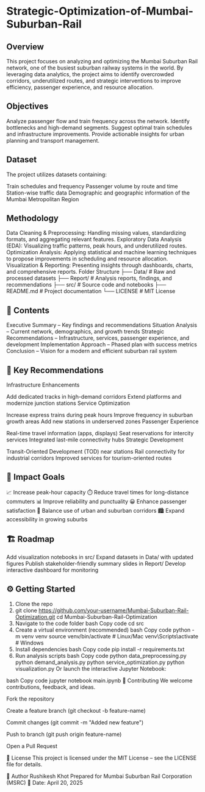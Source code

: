 # Strategic-Optimization-of-Mumbai-Suburban-Rail
## Overview
This project focuses on analyzing and optimizing the Mumbai Suburban Rail network, one of the busiest suburban railway systems in the world. By leveraging data analytics, the project aims to identify overcrowded corridors, underutilized routes, and strategic interventions to improve efficiency, passenger experience, and resource allocation.

## Objectives
Analyze passenger flow and train frequency across the network.
Identify bottlenecks and high-demand segments.
Suggest optimal train schedules and infrastructure improvements.
Provide actionable insights for urban planning and transport management.
## Dataset
The project utilizes datasets containing:

Train schedules and frequency
Passenger volume by route and time
Station-wise traffic data
Demographic and geographic information of the Mumbai Metropolitan Region
## Methodology
Data Cleaning & Preprocessing: Handling missing values, standardizing formats, and aggregating relevant features.
Exploratory Data Analysis (EDA): Visualizing traffic patterns, peak hours, and underutilized routes.
Optimization Analysis: Applying statistical and machine learning techniques to propose improvements in scheduling and resource allocation.
Visualization & Reporting: Presenting insights through dashboards, charts, and comprehensive reports.
Folder Structure
├── Data/ # Raw and processed datasets ├── Report/ # Analysis reports, findings, and recommendations ├── src/ # Source code and notebooks ├── README.md # Project documentation └── LICENSE # MIT License

## 📖 Contents
Executive Summary – Key findings and recommendations
Situation Analysis – Current network, demographics, and growth trends
Strategic Recommendations – Infrastructure, services, passenger experience, and development
Implementation Approach – Phased plan with success metrics
Conclusion – Vision for a modern and efficient suburban rail system
## 🎯 Key Recommendations
Infrastructure Enhancements

Add dedicated tracks in high-demand corridors
Extend platforms and modernize junction stations
Service Optimization

Increase express trains during peak hours
Improve frequency in suburban growth areas
Add new stations in underserved zones
Passenger Experience

Real-time travel information (apps, displays)
Seat reservations for intercity services
Integrated last-mile connectivity hubs
Strategic Development

Transit-Oriented Development (TOD) near stations
Rail connectivity for industrial corridors
Improved services for tourism-oriented routes

## 🚉 Impact Goals
📈 Increase peak-hour capacity
⏱️ Reduce travel times for long-distance commuters
📊 Improve reliability and punctuality
😀 Enhance passenger satisfaction
🌆 Balance use of urban and suburban corridors
🏙️ Expand accessibility in growing suburbs
## 🏗️ Roadmap
 Add visualization notebooks in src/
 Expand datasets in Data/ with updated figures
 Publish stakeholder-friendly summary slides in Report/
 Develop interactive dashboard for monitoring
 
## ⚙️ Getting Started
1. Clone the repo
2. git clone https://github.com/your-username/Mumbai-Suburban-Rail-Optimization.git
cd Mumbai-Suburban-Rail-Optimization
2. Navigate to the code folder
bash
Copy code
cd src
3. Create a virtual environment (recommended)
bash
Copy code
python -m venv venv
source venv/bin/activate   # Linux/Mac
venv\Scripts\activate      # Windows
4. Install dependencies
bash
Copy code
pip install -r requirements.txt
5. Run analysis scripts
bash
Copy code
python data_preprocessing.py
python demand_analysis.py
python service_optimization.py
python visualization.py
Or launch the interactive Jupyter Notebook:

bash
Copy code
jupyter notebook main.ipynb
🤝 Contributing
We welcome contributions, feedback, and ideas.

Fork the repository

Create a feature branch (git checkout -b feature-name)

Commit changes (git commit -m "Added new feature")

Push to branch (git push origin feature-name)

Open a Pull Request

📜 License
This project is licensed under the MIT License – see the LICENSE file for details.

👤 Author
Rushikesh Khot
Prepared for Mumbai Suburban Rail Corporation (MSRC)
📅 Date: April 20, 2025


